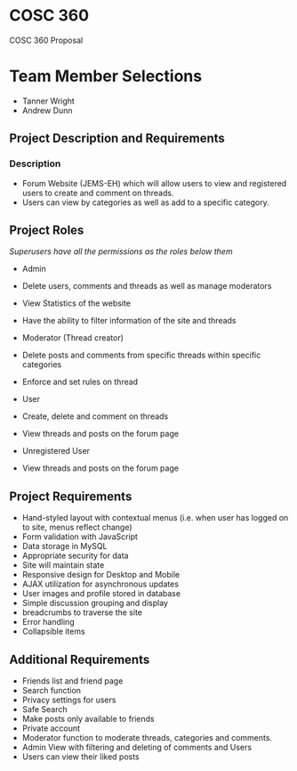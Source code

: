 # COSC 360
COSC 360 Proposal

# Team Member Selections 
  - Tanner Wright
  - Andrew Dunn

## Project Description and Requirements

  ### Description 
  
  - Forum Website (JEMS-EH) which will allow users to view and registered users to create and comment on threads. 
  - Users can view by categories as well as add to a specific category.

## Project Roles
   
*Superusers have all the permissions as the roles below them*
   
- Admin
- Delete users, comments and threads as well as manage moderators
- View Statistics of the website
- Have the ability to filter information of the site and threads
        
- Moderator (Thread creator)
- Delete posts and comments from specific threads within specific categories 
- Enforce and set rules on thread
        
- User 
- Create, delete and comment on threads
- View threads and posts on the forum page
        
- Unregistered User
- View threads and posts on the forum page
    
   
## Project Requirements 
- Hand-styled layout with contextual menus (i.e. when user has logged on to site, menus reflect change)
- Form validation with JavaScript
- Data storage in MySQL
- Appropriate security for data
- Site will maintain state
- Responsive design for Desktop and Mobile
- AJAX utilization for asynchronous updates 
- User images and profile stored in database
- Simple discussion grouping and display
- breadcrumbs to traverse the site
- Error handling 
- Collapsible items
   
## Additional Requirements 
- Friends list and friend page
- Search function 
- Privacy settings for users 
- Safe Search
- Make posts only available to friends
- Private account 
- Moderator function to moderate threads, categories and comments.
- Admin View with filtering and deleting of comments and Users
- Users can view their liked posts
    
   
